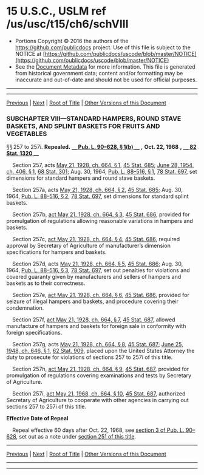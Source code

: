 ---
---

# 15 U.S.C., USLM ref /us/usc/t15/ch6/schVIII

* Portions Copyright © 2016 the authors of the https://github.com/publicdocs project.
  Use of this file is subject to the NOTICE at [https://github.com/publicdocs/uscode/blob/master/NOTICE](https://github.com/publicdocs/uscode/blob/master/NOTICE)
* See the [Document Metadata](././../../../../..//README.md) for more information.
  This file is generated from historical government data; content and/or formatting may be inaccurate and out-of-date and should not be used for official purposes.

----------
----------

[Previous](./../../../../..//us/usc/t15/ch6/schVII/m__us_usc_t15_ch6_schVII.md) | [Next](./../../../../..//us/usc/t15/ch6/schIX/m__us_usc_t15_ch6_schIX.md) | [Root of Title](./../../../../../) | [Other Versions of this Document](https://publicdocs.github.io/go/links?ns=uslm&ref=%2Fus%2Fusc%2Ft15%2Fch6%2FschVIII)

### SUBCHAPTER VIII—STANDARD HAMPERS, ROUND STAVE BASKETS, AND SPLINT BASKETS FOR FRUITS AND VEGETABLES

§§ 257 to 257i. __Repealed.__  __[__  __Pub. L. 90–628, § 1(b)__  __][/us/pl/90/628/s1/b]__  __,__  __Oct. 22, 1968__  __,__  __[__  __82 Stat. 1320__  __][/us/stat/82/1320]__ 

    Section 257, acts [May 21, 1928, ch. 664, § 1][/us/act/1928-05-21/ch664/s1], [45 Stat. 685][/us/stat/45/685]; [June 28, 1954, ch. 406, § 1][/us/act/1954-06-28/ch406/s1], [68 Stat. 301][/us/stat/68/301]; Aug. 30, 1964, [Pub. L. 88–516, § 1][/us/pl/88/516/s1], [78 Stat. 697][/us/stat/78/697], set dimensions for standard hampers and round stave baskets.

    Section 257a, acts [May 21, 1928, ch. 664, § 2][/us/act/1928-05-21/ch664/s2], [45 Stat. 685][/us/stat/45/685]; Aug. 30, 1964, [Pub. L. 88–516, § 2][/us/pl/88/516/s2], [78 Stat. 697][/us/stat/78/697], set dimensions for standard splint baskets.

    Section 257b, [act May 21, 1928, ch. 664, § 3][/us/act/1928-05-21/ch664/s3], [45 Stat. 686][/us/stat/45/686], provided for promulgation of regulations allowing reasonable variations in hampers and baskets.

    Section 257c, [act May 21, 1928, ch. 664, § 4][/us/act/1928-05-21/ch664/s4], [45 Stat. 686][/us/stat/45/686], required approval by Secretary of Agriculture of manufacturer’s dimension specifications for hampers and baskets.

    Section 257d, acts [May 21, 1928, ch. 664, § 5][/us/act/1928-05-21/ch664/s5], [45 Stat. 686][/us/stat/45/686]; Aug. 30, 1964, [Pub. L. 88–516, § 3][/us/pl/88/516/s3], [78 Stat. 697][/us/stat/78/697], set out penalties for violations and covered guaranty given by manufacturers and sellers of hampers and baskets as to their correctness.

    Section 257e, [act May 21, 1928, ch. 664, § 6][/us/act/1928-05-21/ch664/s6], [45 Stat. 686][/us/stat/45/686], provided for seizure of illegal hampers and baskets, and procedure covering their condemnation.

    Section 257f, [act May 21, 1928, ch. 664, § 7][/us/act/1928-05-21/ch664/s7], [45 Stat. 687][/us/stat/45/687], allowed manufacture of hampers and baskets for foreign sale in conformity with foreign specifications.

    Section 257g, acts [May 21, 1928, ch. 664, § 8][/us/act/1928-05-21/ch664/s8], [45 Stat. 687][/us/stat/45/687]; [June 25, 1948, ch. 646, § 1][/us/act/1948-06-25/ch646/s1], [62 Stat. 909][/us/stat/62/909], placed upon the United States Attorney the duty to prosecute for violations of sections 257 to 257i of this title.

    Section 257h, [act May 21, 1928, ch. 664, § 9][/us/act/1928-05-21/ch664/s9], [45 Stat. 687][/us/stat/45/687], provided for promulgation of regulations covering examinations and tests by Secretary of Agriculture.

    Section 257i, [act May 21, 1968, ch. 664, § 10][/us/act/1968-05-21/ch664/s10], [45 Stat. 687][/us/stat/45/687], authorized Secretary of Agriculture to cooperate with other agencies in carrying out sections 257 to 257i of this title.

 __Effective Date of Repeal__ 

    Repeal effective 60 days after Oct. 22, 1968, see [section 3 of Pub. L. 90–628][/us/pl/90/628/s3], set out as a note under [section 251 of this title][/us/usc/t15/s251].

----------

[Previous](./../../../../..//us/usc/t15/ch6/schVII/m__us_usc_t15_ch6_schVII.md) | [Next](./../../../../..//us/usc/t15/ch6/schIX/m__us_usc_t15_ch6_schIX.md) | [Root of Title](./../../../../../) | [Other Versions of this Document](https://publicdocs.github.io/go/links?ns=uslm&ref=%2Fus%2Fusc%2Ft15%2Fch6%2FschVIII)

----------
----------

[/us/pl/90/628/s1/b]: https://publicdocs.github.io/go/links?ns=uslm&ref=%2Fus%2Fpl%2F90%2F628%2Fs1%2Fb
[/us/stat/82/1320]: https://publicdocs.github.io/go/links?ns=uslm&ref=%2Fus%2Fstat%2F82%2F1320
[/us/act/1928-05-21/ch664/s1]: https://publicdocs.github.io/go/links?ns=uslm&ref=%2Fus%2Fact%2F1928-05-21%2Fch664%2Fs1
[/us/stat/45/685]: https://publicdocs.github.io/go/links?ns=uslm&ref=%2Fus%2Fstat%2F45%2F685
[/us/act/1954-06-28/ch406/s1]: https://publicdocs.github.io/go/links?ns=uslm&ref=%2Fus%2Fact%2F1954-06-28%2Fch406%2Fs1
[/us/stat/68/301]: https://publicdocs.github.io/go/links?ns=uslm&ref=%2Fus%2Fstat%2F68%2F301
[/us/pl/88/516/s1]: https://publicdocs.github.io/go/links?ns=uslm&ref=%2Fus%2Fpl%2F88%2F516%2Fs1
[/us/stat/78/697]: https://publicdocs.github.io/go/links?ns=uslm&ref=%2Fus%2Fstat%2F78%2F697
[/us/act/1928-05-21/ch664/s2]: https://publicdocs.github.io/go/links?ns=uslm&ref=%2Fus%2Fact%2F1928-05-21%2Fch664%2Fs2
[/us/stat/45/685]: https://publicdocs.github.io/go/links?ns=uslm&ref=%2Fus%2Fstat%2F45%2F685
[/us/pl/88/516/s2]: https://publicdocs.github.io/go/links?ns=uslm&ref=%2Fus%2Fpl%2F88%2F516%2Fs2
[/us/stat/78/697]: https://publicdocs.github.io/go/links?ns=uslm&ref=%2Fus%2Fstat%2F78%2F697
[/us/act/1928-05-21/ch664/s3]: https://publicdocs.github.io/go/links?ns=uslm&ref=%2Fus%2Fact%2F1928-05-21%2Fch664%2Fs3
[/us/stat/45/686]: https://publicdocs.github.io/go/links?ns=uslm&ref=%2Fus%2Fstat%2F45%2F686
[/us/act/1928-05-21/ch664/s4]: https://publicdocs.github.io/go/links?ns=uslm&ref=%2Fus%2Fact%2F1928-05-21%2Fch664%2Fs4
[/us/stat/45/686]: https://publicdocs.github.io/go/links?ns=uslm&ref=%2Fus%2Fstat%2F45%2F686
[/us/act/1928-05-21/ch664/s5]: https://publicdocs.github.io/go/links?ns=uslm&ref=%2Fus%2Fact%2F1928-05-21%2Fch664%2Fs5
[/us/stat/45/686]: https://publicdocs.github.io/go/links?ns=uslm&ref=%2Fus%2Fstat%2F45%2F686
[/us/pl/88/516/s3]: https://publicdocs.github.io/go/links?ns=uslm&ref=%2Fus%2Fpl%2F88%2F516%2Fs3
[/us/stat/78/697]: https://publicdocs.github.io/go/links?ns=uslm&ref=%2Fus%2Fstat%2F78%2F697
[/us/act/1928-05-21/ch664/s6]: https://publicdocs.github.io/go/links?ns=uslm&ref=%2Fus%2Fact%2F1928-05-21%2Fch664%2Fs6
[/us/stat/45/686]: https://publicdocs.github.io/go/links?ns=uslm&ref=%2Fus%2Fstat%2F45%2F686
[/us/act/1928-05-21/ch664/s7]: https://publicdocs.github.io/go/links?ns=uslm&ref=%2Fus%2Fact%2F1928-05-21%2Fch664%2Fs7
[/us/stat/45/687]: https://publicdocs.github.io/go/links?ns=uslm&ref=%2Fus%2Fstat%2F45%2F687
[/us/act/1928-05-21/ch664/s8]: https://publicdocs.github.io/go/links?ns=uslm&ref=%2Fus%2Fact%2F1928-05-21%2Fch664%2Fs8
[/us/stat/45/687]: https://publicdocs.github.io/go/links?ns=uslm&ref=%2Fus%2Fstat%2F45%2F687
[/us/act/1948-06-25/ch646/s1]: https://publicdocs.github.io/go/links?ns=uslm&ref=%2Fus%2Fact%2F1948-06-25%2Fch646%2Fs1
[/us/stat/62/909]: https://publicdocs.github.io/go/links?ns=uslm&ref=%2Fus%2Fstat%2F62%2F909
[/us/act/1928-05-21/ch664/s9]: https://publicdocs.github.io/go/links?ns=uslm&ref=%2Fus%2Fact%2F1928-05-21%2Fch664%2Fs9
[/us/stat/45/687]: https://publicdocs.github.io/go/links?ns=uslm&ref=%2Fus%2Fstat%2F45%2F687
[/us/act/1968-05-21/ch664/s10]: https://publicdocs.github.io/go/links?ns=uslm&ref=%2Fus%2Fact%2F1968-05-21%2Fch664%2Fs10
[/us/stat/45/687]: https://publicdocs.github.io/go/links?ns=uslm&ref=%2Fus%2Fstat%2F45%2F687
[/us/pl/90/628/s3]: https://publicdocs.github.io/go/links?ns=uslm&ref=%2Fus%2Fpl%2F90%2F628%2Fs3
[/us/usc/t15/s251]: https://publicdocs.github.io/go/links?ns=uslm&ref=%2Fus%2Fusc%2Ft15%2Fs251


